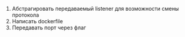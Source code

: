 
1. Абстрагировать передаваемый listener для возможности смены протокола
2. Написать dockerfile
3. Передавать порт через флаг